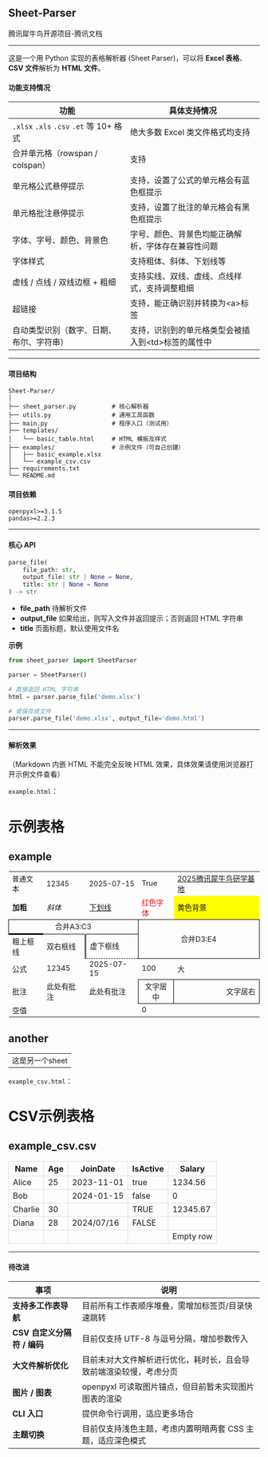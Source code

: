 ## Sheet-Parser

腾讯犀牛鸟开源项目-腾讯文档

------

这是一个用 Python 实现的表格解析器 (Sheet Parser)，可以将 **Excel 表格**、**CSV 文件**解析为 **HTML 文件**。

#### 功能支持情况

| 功能                                     | 具体支持情况                                        |
| ---------------------------------------- | --------------------------------------------------- |
| `.xlsx` `.xls` `.csv` `.et` 等 10+ 格式  | 绝大多数 Excel 类文件格式均支持                     |
| 合并单元格（rowspan / colspan）          | 支持                                                |
| 单元格公式悬停提示                       | 支持，设置了公式的单元格会有蓝色框提示              |
| 单元格批注悬停提示                       | 支持，设置了批注的单元格会有黑色框提示              |
| 字体、字号、颜色、背景色                 | 字号、颜色、背景色均能正确解析，字体存在兼容性问题  |
| 字体样式                                 | 支持粗体、斜体、下划线等                            |
| 虚线 / 点线 / 双线边框 + 粗细            | 支持实线、双线、虚线、点线样式，支持调整粗细        |
| 超链接                                   | 支持，能正确识别并转换为\<a>标签                    |
| 自动类型识别（数字、日期、布尔、字符串） | 支持，识别到的单元格类型会被插入到\<td>标签的属性中 |

------

#### 项目结构

```
Sheet-Parser/
│
├── sheet_parser.py          # 核心解析器
├── utils.py                 # 通用工具函数
├── main.py					 # 程序入口（测试用）
├── templates/
│   └── basic_table.html     # HTML 模板及样式
├── examples/                # 示例文件（可自己创建）
│   ├── basic_example.xlsx
│   └── example_csv.csv
├── requirements.txt
└── README.md
```

#### 项目依赖

```
openpyxl>=3.1.5
pandas>=2.2.3
```

------

#### 核心 API

```python
parse_file(
    file_path: str,
    output_file: str | None = None,
    title: str | None = None
) -> str
```

- **file_path**  待解析文件
- **output_file**  如果给出，则写入文件并返回提示；否则返回 HTML 字符串
- **title**  页面标题，默认使用文件名

**示例**

```python
from sheet_parser import SheetParser

parser = SheetParser()

# 直接返回 HTML 字符串
html = parser.parse_file('demo.xlsx')

# 或保存成文件
parser.parse_file('demo.xlsx', output_file='demo.html')
```

------

#### 解析效果

（Markdown 内嵌 HTML 不能完全反映 HTML 效果，具体效果请使用浏览器打开示例文件查看）

`example.html`：

<h1>示例表格</h1>
<div class="sheet-container"><h2 class="sheet-title">example</h2><table class="sheet-table"><tbody><tr><td class="" colspan="1" rowspan="1" style="font-size: 10.5pt; vertical-align: center">普通文本</td><td class="numeric-cell" colspan="1" rowspan="1" style="font-size: 10.5pt; vertical-align: center">12345</td><td class="date-cell" colspan="1" rowspan="1" style="font-size: 10.5pt; vertical-align: center">2025-07-15</td><td class="boolean-cell" colspan="1" rowspan="1" style="font-size: 11.0pt; vertical-align: center">True</td><td class="" colspan="1" rowspan="1" style="text-decoration: underline; color: #0000FF; font-size: 11.0pt; vertical-align: center"><a href="https://docs.qq.com/aio/DTk1wUUFHUkZCQkZN?p=kBrlITmKIZYap9DtpMNaox" target="_blank">2025腾讯犀牛鸟研学基地</a></td></tr><tr><td class="" colspan="1" rowspan="1" style="font-weight: bold; font-size: 11.0pt; vertical-align: center">加粗</td><td class="" colspan="1" rowspan="1" style="font-style: italic; font-size: 11.0pt; vertical-align: center">斜体</td><td class="" colspan="1" rowspan="1" style="text-decoration: underline; font-size: 11.0pt; vertical-align: center">下划线</td><td class="" colspan="1" rowspan="1" style="color: #FF0000; font-size: 11.0pt; vertical-align: center">红色字体</td><td class="" colspan="1" rowspan="1" style="font-size: 11.0pt; background-color: #FFFF00; vertical-align: center">黄色背景</td></tr><tr><td class="merged-cell" colspan="3" rowspan="1" style="font-size: 11.0pt; border-left: solid 1px black; border-right: solid 1px black; border-top: solid 1px black; border-bottom: solid 1px black; text-align: center; vertical-align: center">合并A3:C3</td><td class="merged-cell" colspan="2" rowspan="2" style="font-size: 11.0pt; border-left: solid 1px black; border-right: solid 1px black; border-top: solid 1px black; border-bottom: solid 1px black; text-align: center; vertical-align: center">合并D3:E4</td></tr><tr><td class="" colspan="1" rowspan="1" style="font-size: 11.0pt; border-top: solid 3px black; vertical-align: center">粗上框线</td><td class="" colspan="1" rowspan="1" style="font-size: 11.0pt; border-right: double 3px black; vertical-align: center">双右框线</td><td class="" colspan="1" rowspan="1" style="font-size: 11.0pt; border-bottom: dashed 1px black; vertical-align: center">虚下框线</td></tr><tr><td class="" colspan="1" rowspan="1" style="font-size: 11.0pt; vertical-align: center">公式</td><td class="numeric-cell    formula-cell" data-formula="=B1" colspan="1" rowspan="1" style="font-size: 11.0pt; vertical-align: center">12345</td><td class="date-cell   formula-cell" data-formula="=TODAY()" colspan="1" rowspan="1" style="font-size: 11.0pt; vertical-align: center">2025-07-15</td><td class="numeric-cell" colspan="1" rowspan="1" style="font-size: 11.0pt; vertical-align: center">100</td><td class="formula-cell" data-formula="=IF(D5&gt;50,&quot;大&quot;,&quot;小&quot;)" colspan="1" rowspan="1" style="font-size: 11.0pt; vertical-align: center">大</td></tr><tr><td class="" colspan="1" rowspan="1" style="font-size: 11.0pt; vertical-align: center">批注</td><td class="commented-cell" data-comment="user:
这是批注" colspan="1" rowspan="1" style="font-size: 11.0pt; vertical-align: center"><span class="comment" data-comment="user:
这是批注">此处有批注</span></td><td class="commented-cell formula-cell" data-comment="user:
这是批注，这里也有公式" data-formula="=B6" colspan="1" rowspan="1" style="font-size: 11.0pt; vertical-align: center"><span class="comment" data-comment="user:
这是批注，这里也有公式">此处有批注</span></td><td class="" colspan="1" rowspan="1" style="font-size: 11.0pt; border-left: solid 1px black; border-right: solid 1px black; border-top: solid 1px black; border-bottom: solid 1px black; text-align: center; vertical-align: center">文字居中</td><td class="" colspan="1" rowspan="1" style="font-size: 11.0pt; border-left: solid 1px black; border-right: solid 1px black; border-top: solid 1px black; border-bottom: solid 1px black; text-align: right; vertical-align: center">文字居右</td></tr><tr><td class="" colspan="1" rowspan="1" style="font-size: 11.0pt; vertical-align: center">空值</td><td class="formula-cell" data-formula="=NA()" colspan="1" rowspan="1" style="font-size: 11.0pt; vertical-align: center"></td><td class="formula-cell" data-formula="=&quot;&quot;" colspan="1" rowspan="1" style="font-size: 11.0pt; vertical-align: center"></td><td class="numeric-cell" colspan="1" rowspan="1" style="font-size: 11.0pt; vertical-align: center">0</td><td class="" colspan="1" rowspan="1" style="font-size: 10.5pt; vertical-align: center"></td></tr></tbody></table></div><div class="sheet-container"><h2 class="sheet-title">another</h2><table class="sheet-table"><tbody><tr><td class="" colspan="1" rowspan="1" style="font-size: 11.0pt; vertical-align: center">这是另一个sheet</td></tr></tbody></table></div>

`example_csv.html`：

<h1>CSV示例表格</h1>
<div class="sheet-container"><h2 class="sheet-title">example_csv.csv</h2><table class="sheet-table"><thead><tr><th class="" colspan="1" rowspan="1" style="border: 1px solid #ddd;">Name</th><th class="" colspan="1" rowspan="1" style="border: 1px solid #ddd;">Age</th><th class="" colspan="1" rowspan="1" style="border: 1px solid #ddd;">JoinDate</th><th class="" colspan="1" rowspan="1" style="border: 1px solid #ddd;">IsActive</th><th class="" colspan="1" rowspan="1" style="border: 1px solid #ddd;">Salary</th></tr></thead><tbody><tr><td class="" colspan="1" rowspan="1" style="border: 1px solid #ddd;">Alice</td><td class="numeric-cell" colspan="1" rowspan="1" style="border: 1px solid #ddd;">25</td><td class="date-cell" colspan="1" rowspan="1" style="border: 1px solid #ddd;">2023-11-01</td><td class="boolean-cell" colspan="1" rowspan="1" style="border: 1px solid #ddd;">true</td><td class="numeric-cell" colspan="1" rowspan="1" style="border: 1px solid #ddd;">1234.56</td></tr><tr><td class="" colspan="1" rowspan="1" style="border: 1px solid #ddd;">Bob</td><td class="" colspan="1" rowspan="1" style="border: 1px solid #ddd;"></td><td class="date-cell" colspan="1" rowspan="1" style="border: 1px solid #ddd;">2024-01-15</td><td class="boolean-cell" colspan="1" rowspan="1" style="border: 1px solid #ddd;">false</td><td class="numeric-cell" colspan="1" rowspan="1" style="border: 1px solid #ddd;">0</td></tr><tr><td class="" colspan="1" rowspan="1" style="border: 1px solid #ddd;">Charlie</td><td class="numeric-cell" colspan="1" rowspan="1" style="border: 1px solid #ddd;">30</td><td class="" colspan="1" rowspan="1" style="border: 1px solid #ddd;"></td><td class="boolean-cell" colspan="1" rowspan="1" style="border: 1px solid #ddd;">TRUE</td><td class="numeric-cell" colspan="1" rowspan="1" style="border: 1px solid #ddd;">12345.67</td></tr><tr><td class="" colspan="1" rowspan="1" style="border: 1px solid #ddd;">Diana</td><td class="numeric-cell" colspan="1" rowspan="1" style="border: 1px solid #ddd;">28</td><td class="" colspan="1" rowspan="1" style="border: 1px solid #ddd;">2024/07/16</td><td class="boolean-cell" colspan="1" rowspan="1" style="border: 1px solid #ddd;">FALSE</td><td class="" colspan="1" rowspan="1" style="border: 1px solid #ddd;"></td></tr><tr><td class="" colspan="1" rowspan="1" style="border: 1px solid #ddd;"></td><td class="" colspan="1" rowspan="1" style="border: 1px solid #ddd;"></td><td class="" colspan="1" rowspan="1" style="border: 1px solid #ddd;"></td><td class="" colspan="1" rowspan="1" style="border: 1px solid #ddd;"></td><td class="" colspan="1" rowspan="1" style="border: 1px solid #ddd;">Empty row</td></tr></tbody></table></div>

------

#### 待改进

| 事项                  | 说明                                |
|---------------------|-----------------------------------|
| **支持多工作表导航**        | 目前所有工作表顺序堆叠，需增加标签页/目录快速跳转         |
| **CSV 自定义分隔符 / 编码** | 目前仅支持 UTF-8 与逗号分隔，增加参数传入          |
| **大文件解析优化**         | 目前未对大文件解析进行优化，耗时长，且会导致前端渲染较慢，考虑分页 |
| **图片 / 图表**         | openpyxl 可读取图片锚点，但目前暂未实现图片图表的渲染   |
| **CLI 入口**          | 提供命令行调用，适应更多场合                    |
| **主题切换**            | 目前仅支持浅色主题，考虑内置明暗两套 CSS 主题，适应深色模式  |
